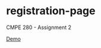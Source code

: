 # registration-page
CMPE 280  - Assignment 2


[Demo](https://grovera.github.io/registration-page/register.html)

